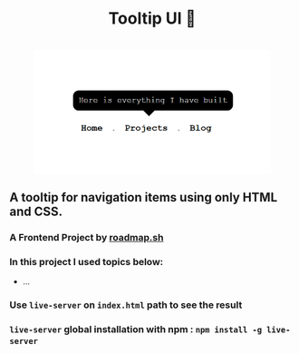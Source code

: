 <h1 align="center"> Tooltip UI 📝<h1>
<p align="center">
<img align="center" width="420px" src="./img/banner.png" alt="Banner Image">
</p>

## A tooltip for navigation items using only HTML and CSS.

### A Frontend Project by [roadmap.sh](https://roadmap.sh/frontend/projects)

### In this project I used topics below:

-   ...

### Use `live-server` on `index.html` path to see the result

### `live-server` global installation with npm : `npm install -g live-server`
